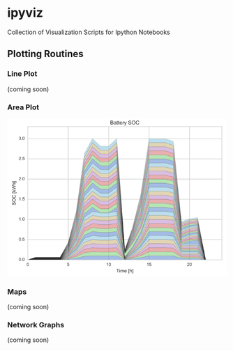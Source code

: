 # ipyviz
Collection of Visualization Scripts for Ipython Notebooks

## Plotting Routines

### Line Plot
(coming soon)

### Area Plot
![](examples/area_plot.png)

### Maps
(coming soon)

### Network Graphs
(coming soon)
